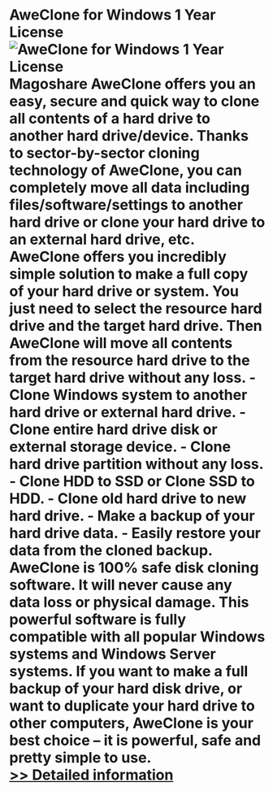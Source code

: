# AweClone for Windows 1 Year License<br />![AweClone for Windows 1 Year License](https://mycommerce.akamaized.net/api/pimages/P301011217/BIG/301011217.PNG)<br />Magoshare AweClone offers you an easy, secure and quick way to clone all contents of a hard drive to another hard drive/device. Thanks to sector-by-sector cloning technology of AweClone, you can completely move all data including files/software/settings to another hard drive or clone your hard drive to an external hard drive, etc. AweClone offers you incredibly simple solution to make a full copy of your hard drive or system. You just need to select the resource hard drive and the target hard drive. Then AweClone will move all contents from the resource hard drive to the target hard drive without any loss. - Clone Windows system to another hard drive or external hard drive. - Clone entire hard drive disk or external storage device. - Clone hard drive partition without any loss. - Clone HDD to SSD or Clone SSD to HDD. - Clone old hard drive to new hard drive. - Make a backup of your hard drive data. - Easily restore your data from the cloned backup. AweClone is 100% safe disk cloning software. It will never cause any data loss or physical damage. This powerful software is fully compatible with all popular Windows systems and Windows Server systems. If you want to make a full backup of your hard disk drive, or want to duplicate your hard drive to other computers, AweClone is your best choice – it is powerful, safe and pretty simple to use.<br />[>> Detailed information](https://secure.shareit.com/shareit/product.html?productid=301011217&affiliateid=200057808)